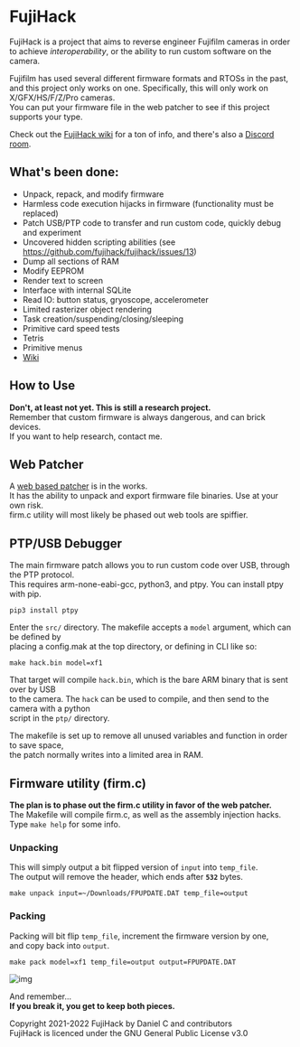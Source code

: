 # FujiHack
FujiHack is a project that aims to reverse engineer Fujifilm cameras in order  
to achieve *interoperability*, or the ability to run custom software on the camera.

Fujifilm has used several different firmware formats and RTOSs in the past,  
and this project only works on one. Specifically, this will only work on X/GFX/HS/F/Z/Pro cameras.  
You can put your firmware file in the web patcher to see if this project supports your type.  

Check out the [FujiHack wiki](https://fujihack.github.io/) for a ton of info, and there's also a [Discord room](https://discord.gg/UZXDktvAZP).

## What's been done:
- Unpack, repack, and modify firmware
- Harmless code execution hijacks in firmware (functionality must be replaced)
- Patch USB/PTP code to transfer and run custom code, quickly debug and experiment
- Uncovered hidden scripting abilities (see https://github.com/fujihack/fujihack/issues/13)
- Dump all sections of RAM
- Modify EEPROM
- Render text to screen
- Interface with internal SQLite
- Read IO: button status, gryoscope, accelerometer
- Limited rasterizer object rendering
- Task creation/suspending/closing/sleeping
- Primitive card speed tests
- Tetris
- Primitive menus
- [Wiki](https://fujihack.github.io/)

## How to Use
**Don't, at least not yet. This is still a research project.**  
Remember that custom firmware is always dangerous, and can brick devices.  
If you want to help research, contact me.  

## Web Patcher
A [web based patcher](https://fujihack.github.io/patcher/) is in the works.  
It has the ability to unpack and export firmware file binaries. Use at your own risk.  
firm.c utility will most likely be phased out web tools are spiffier.  

## PTP/USB Debugger
The main firmware patch allows you to run custom code over USB, through the PTP protocol.  
This requires arm-none-eabi-gcc, python3, and ptpy. You can install ptpy with pip.
```
pip3 install ptpy
```
Enter the `src/` directory. The makefile accepts a `model` argument, which can be defined by  
placing a config.mak at the top directory, or defining in CLI like so:  
```
make hack.bin model=xf1
```
That target will compile `hack.bin`, which is the bare ARM binary that is sent over by USB  
to the camera. The `hack` can be used to compile, and then send to the camera with a python  
script in the `ptp/` directory.

The makefile is set up to remove all unused variables and function in order to save space,  
the patch normally writes into a limited area in RAM.

## Firmware utility (firm.c)
**The plan is to phase out the firm.c utility in favor of the web patcher.**  
The Makefile will compile firm.c, as well as the assembly injection hacks.  
Type `make help` for some info.  

### Unpacking
This will simply output a bit flipped version of `input` into `temp_file`.  
The output will remove the header, which ends after **`532`** bytes.  
```
make unpack input=~/Downloads/FPUPDATE.DAT temp_file=output
```
### Packing
Packing will bit flip `temp_file`, increment the firmware version by one,  
and copy back into `output`.

```
make pack model=xf1 temp_file=output output=FPUPDATE.DAT
```

![img](https://danielc.dev/filedump/IMG_0010.JPG)

And remember...   
**If you break it, you get to keep both pieces.**  

Copyright 2021-2022 FujiHack by Daniel C and contributors  
FujiHack is licenced under the GNU General Public License v3.0  
